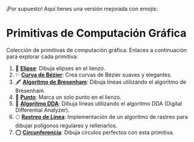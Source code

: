 ¡Por supuesto! Aquí tienes una versión mejorada con emojis:

# Primitivas de Computación Gráfica

Colección de primitivas de computación gráfica.
Enlaces a continuación para explorar cada primitiva:

1. 🎨 **[Elipse](https://showycone.github.io/primitivas-computacion-grafica/1-Elipse)**: Dibuja elipses en el lienzo.
2. ✨ **[Curva de Bézier](https://showycone.github.io/primitivas-computacion-grafica/2-Bezier)**: Crea curvas de Bézier suaves y elegantes.
3. 🖋️ **[Algoritmo de Bresenham](https://showycone.github.io/primitivas-computacion-grafica/3-Bresenham)**: Dibuja líneas utilizando el algoritmo de Bresenham.
4. 📍 **[Punto](https://showycone.github.io/primitivas-computacion-grafica/4-Punto)**: Marca un solo punto en el lienzo.
5. 📏 **[Algoritmo DDA](https://showycone.github.io/primitivas-computacion-grafica/5-DDA)**: Dibuja líneas utilizando el algoritmo DDA (Digital Differential Analyzer).
6. 🌕 **[Rastreo de Línea](https://showycone.github.io/primitivas-computacion-grafica/6-Rastreo)**: Implementación de un algoritmo de rastreo para dibujar polígonos regulares y rellenarlos.
7. ⭕ **[Circunferencia](https://showycone.github.io/primitivas-computacion-grafica/7-Circunferencia)**: Dibuja círculos perfectos con esta primitiva.
